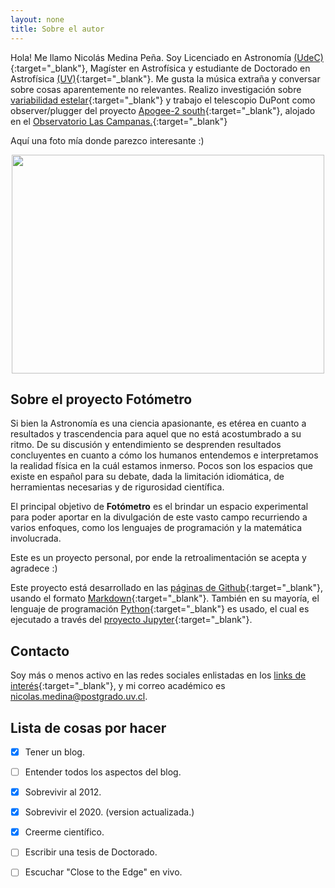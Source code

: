 ```yaml
---
layout: none
title: Sobre el autor
---
```


Hola! Me llamo Nicolás Medina Peña. Soy Licenciado en Astronomía [(UdeC)](http://www.udec.cl/pexterno/){:target="_blank"}, Magíster en Astrofísica y estudiante de Doctorado en Astrofísica [(UV)](http://uv.cl/){:target="_blank"}. Me gusta la música extraña y conversar sobre cosas aparentemente no relevantes. 
Realizo investigación sobre [variabilidad estelar](https://es.wikipedia.org/wiki/Estrella_variable){:target="_blank"} y trabajo el telescopio DuPont como observer/plugger del proyecto [Apogee-2 south](http://www.sdss.org/surveys/apogee-2/){:target="_blank"}, alojado en el [Observatorio Las Campanas.](https://es.wikipedia.org/wiki/Observatorio_Las_Campanas){:target="_blank"}

Aquí una foto mía donde parezco interesante :)

<p align="center">
<img src="https://raw.githubusercontent.com/nicomedinap/nicomedinap.github.io/master/imagenes/workshop_mas_2018.jpg"
 height="350" width="500">
</p>

## Sobre el proyecto Fotómetro

Si bien la Astronomía es una ciencia apasionante, es etérea en cuanto a resultados y trascendencia para aquel que no está acostumbrado a su ritmo. De su discusión y entendimiento se desprenden resultados concluyentes en cuanto a cómo los humanos entendemos e interpretamos la realidad física en la cuál estamos inmerso. Pocos son los espacios que existe en español para su debate, dada la limitación idiomática, de herramientas necesarias y de rigurosidad científica. 

El principal objetivo de **Fotómetro** es el brindar un espacio experimental para poder aportar en la divulgación de este vasto campo recurriendo a varios enfoques, como los lenguajes de programación y la matemática involucrada. 

Este es un proyecto personal, por ende la retroalimentación se acepta y agradece :)

Este proyecto está desarrollado en las [páginas de Github](https://pages.github.com/){:target="_blank"}, usando el formato [Markdown](https://guides.github.com/features/mastering-markdown/){:target="_blank"}. También en su mayoría, el lenguaje de programación [Python](https://es.wikipedia.org/wiki/Python){:target="_blank"} es usado, el cual es ejecutado a través del [proyecto Jupyter](http://jupyter.org/){:target="_blank"}. 

## Contacto

Soy más o menos activo en las redes sociales enlistadas en los [links de interés](https://nicomedinap.github.io/links.html){:target="_blank"}, y mi correo académico es nicolas.medina@postgrado.uv.cl.

## Lista de cosas por hacer

- [x] Tener un blog.
- [ ] Entender todos los aspectos del blog.
- [x] Sobrevivir al 2012.
- [x] Sobrevivir el 2020. (version actualizada.)
- [x] Creerme científico.
- [ ] Escribir una tesis de Doctorado.
- [ ] Escuchar "Close to the Edge" en vivo.

